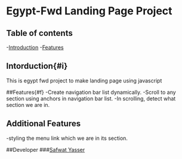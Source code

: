 # Egypt-Fwd Landing Page Project

## Table of contents

-[Introduction](#i)
-[Features](#f)

## Intorduction{#i}

This is egypt fwd project to make landing page using javascript

##Features{#f}
-Create navigation bar list dynamically.
-Scroll to any section using anchors in navigation bar list.
-In scrolling, detect what section we are in.

## Additional Features
-styling the menu link which we are in its section.

##Developer 
###[Safwat Yasser](https://github.com/safwatyasser26)
